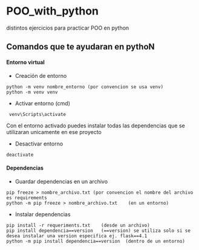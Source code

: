 # POO_with_python
distintos ejercicios para practicar POO en python

## Comandos que te ayudaran en pythoN

#### Entorno virtual 
- Creación de entorno
```
python -m venv nombre_entorno (por convencion se usa venv)
python -m venv venv
```

- Activar entorno (cmd)

``` venv\Scripts\activate```

Con el entorno activado puedes instalar todas las dependencias que se utilizaran unicamente en ese proyecto

- Desactivar entorno

```deactivate```

#### Dependencias
- Guardar dependencias en un archivo

```
pip freeze > nombre_archivo.txt (por convencion el nombre del archivo es requirements
python -m pip freeze > nombre_archivo.txt    (en un entorno)
```

- Instalar dependencias

```
pip install -r requeriments.txt    (desde un archivo)
pip install dependencia==version   (==version) se utiliza solo si se desea instalar una version especifica ej. flask==4.1
python -m pip install dependencia==version  (dentro de un entorno)
```
